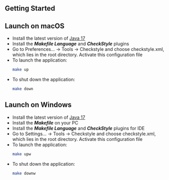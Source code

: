 Getting Started
-----

Launch on macOS
-----

* Install the latest version of [Java 17](https://www.oracle.com/java/technologies/javase/jdk17-archive-downloads.html)
* Install the **_Makefile Language_** and **_CheckStyle_** plugins
* Go to Preferences... -> Tools -> Checkstyle and choose checkstyle.xml, which lies in the root directory. Activate this configuration file
* To launch the application:
  ```bash
  make up
  ```
* To shut down the application:
  ```bash
  make down
  ```

Launch on Windows
-----

* Install the latest version of [Java 17](https://www.oracle.com/java/technologies/javase/jdk17-archive-downloads.html)
* Install the **_Makefile_** on your PC
* Install the **_Makefile Language_** and **_CheckStyle_** plugins for IDE
* Go to Settings... -> Tools -> Checkstyle and choose checkstyle.xml, which lies in the root directory. Activate this configuration file
* To launch the application:
  ```bash
  make upw
  ```
* To shut down the application:
  ```bash
  make downw
  ```
